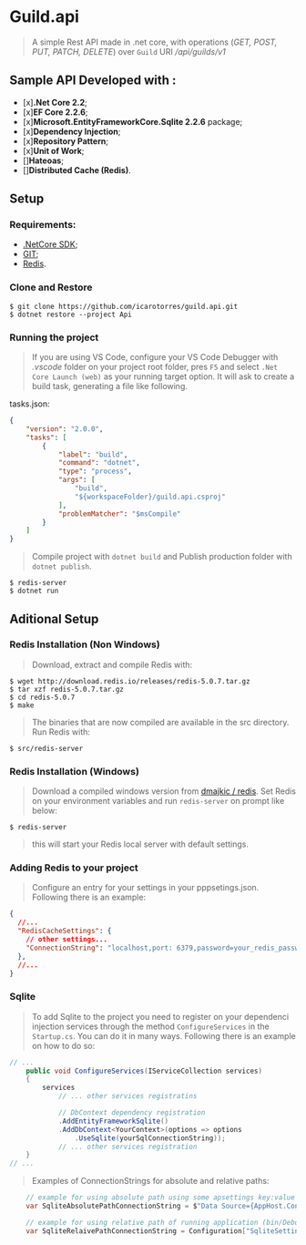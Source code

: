 ﻿# Guild.api

> A simple Rest API made in .net core, with operations (_GET, POST, PUT, PATCH, DELETE_) over `Guild` URI _/api/guilds/v1_

## Sample API Developed with :

+ [x]**.Net Core 2.2**;
+ [x]**EF Core 2.2.6**;
+ [x]**Microsoft.EntityFrameworkCore.Sqlite 2.2.6** package;
+ [x]**Dependency Injection**;
+ [x]**Repository Pattern**;
+ [x]**Unit of Work**;
+ []**Hateoas**;
+ []**Distributed Cache (Redis)**.

## Setup

### Requirements:

+ [.NetCore SDK](https://dotnet.microsoft.com/download "microsoft downloads");
+ [GIT](https://git-scm.com/downloads "git downloads");
+ [Redis](https://redis.io/download "redis downloads").


### Clone and Restore

```
$ git clone https://github.com/icarotorres/guild.api.git
$ dotnet restore --project Api

```
### Running the project

> If you are using VS Code, configure your VS Code Debugger with _.vscode_ folder on your project root folder, pres `F5` and select `.Net Core Launch (web)` as your running target option. It will ask to create a build task, generating a file like following.

tasks.json:
``` json
{
    "version": "2.0.0",
    "tasks": [
        {
            "label": "build",
            "command": "dotnet",
            "type": "process",
            "args": [
                "build",
                "${workspaceFolder}/guild.api.csproj"
            ],
            "problemMatcher": "$msCompile"
        }
    ]
}
```

> Compile project with `dotnet build` and Publish production folder with `dotnet publish`.

```
$ redis-server
$ dotnet run
```

## Aditional Setup

### Redis Installation (Non Windows)

> Download, extract and compile Redis with:

```
$ wget http://download.redis.io/releases/redis-5.0.7.tar.gz
$ tar xzf redis-5.0.7.tar.gz
$ cd redis-5.0.7
$ make
```

> The binaries that are now compiled are available in the src directory. Run Redis with:

```
$ src/redis-server
```

### Redis Installation (Windows)

> Download a compiled windows version from [dmajkic / redis](https://github.com/dmajkic/redis/downloads "github dmajkic/redis download packages"). Set Redis on your environment variables and run `redis-server` on prompt like below:

```
$ redis-server
```

> this will start your Redis local server with default settings.

### Adding Redis to your project

> Configure an entry for your settings in your pppsetings.json. Following there is an example:

```json
{
  //...
  "RedisCacheSettings": {
    // other settings...
    "ConnectionString": "localhost,port: 6379,password=your_redis_password!"
  },
  //...
}
```

### Sqlite

> To add Sqlite to the project you need to register on your dependenci injection services through the method `ConfigureServices` in the `Startup.cs`.
You can do it in many ways. Following there is an example on how to do so:

```c#
// ...
	public void ConfigureServices(IServiceCollection services)
	{
		services
			// ... other services registratins

			// DbContext dependency registration
			.AddEntityFrameworkSqlite()
			.AddDbContext<YourContext>(options => options
				.UseSqlite(yourSqlConnectionString));
			// ... other services registration
	}
// ...

```

> Examples of ConnectionStrings for absolute and relative paths:

```c#
	// example for using absolute path using some apsettings key:value congifs
	var SqliteAbsolutePathConnectionString = $"Data Source={AppHost.ContentRootPath}\\{Configuration["SqliteSettings:SourceName"]}";

	// example for using relative path of running application (bin/Debug/.../someName.Db)
	var SqliteRelaivePathConnectionString = Configuration["SqliteSettings:ConnectionString"];
```

